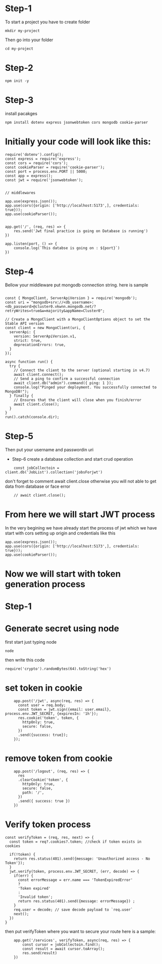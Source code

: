 # Step-1
To start a project you have to create folder
```
mkdir my-project
```
Then go into your folder
```
cd my-project
```
# Step-2

```
npm init -y
```
# Step-3
install pacakges
```
npm install dotenv express jsonwebtoken cors mongodb cookie-parser
```

# Initially your code will look like this:
```
require('dotenv').config();
const express = require('express');
const cors = require('cors');
const cookieParser = require('cookie-parser');
const port = process.env.PORT || 5000;
const app = express();
const jwt = require('jsonwebtoken');


// middlewares

app.use(express.json());
app.use(cors({origin: ['http://localhost:5173',], credentials: true}));
app.use(cookieParser());


app.get('/', (req, res) => {
    res.send('Jwt final practice is going on Database is running')
})

app.listen(port, () => {
    console.log(`This databse is going on : ${port}`)
})
```

# Step-4
Bellow your middleware put mongodb connection string.
here is sample
```

const { MongoClient, ServerApiVersion } = require('mongodb');
const uri = "mongodb+srv://<db_username>:<db_password>@cluster0.vkwnn.mongodb.net/?retryWrites=true&w=majority&appName=Cluster0";

// Create a MongoClient with a MongoClientOptions object to set the Stable API version
const client = new MongoClient(uri, {
  serverApi: {
    version: ServerApiVersion.v1,
    strict: true,
    deprecationErrors: true,
  }
});

async function run() {
  try {
    // Connect the client to the server	(optional starting in v4.7)
    await client.connect();
    // Send a ping to confirm a successful connection
    await client.db("admin").command({ ping: 1 });
    console.log("Pinged your deployment. You successfully connected to MongoDB!");
  } finally {
    // Ensures that the client will close when you finish/error
    await client.close();
  }
}
run().catch(console.dir);

```

# Step-5
Then put your username and passwordin uri

* Step-6 
create a database collection and start crud operation
```
    const jobCollectoin = client.db('JobList').collection('jobsForjwt')
```
don't forget to comment await client.close otherwise you will not able to get data from database or face error
```
    // await client.close();
```

# From here we will start JWT process

In the very begining we have already start the process of jwt which we have start with cors setting up origin and credentials like this

```
app.use(express.json());
app.use(cors({origin: ['http://localhost:5173',], credentials: true}));
app.use(cookieParser());
```

# Now we will start with token generation process

# Step-1
# Generate secret using node 
first start just typing node
```
node
```
then write this code
```
require('crypto').randomBytes(64).toString('hex')
```
# set token in cookie

```
    app.post('/jwt', async(req, res) => {
      const user = req.body;
      const token = jwt.sign({email: user.email}, process.env.JWT_SECRET, {expiresIn: '1h'});
      res.cookie('token', token, {
        httpOnly: true,
        secure: false,
      })
      .send({success: true});
    });

```

# remove token from cookie

```
    app.post('/logout', (req, res) => {
      res
      .clearCookie('token', {
        httpOnly: true,
        secure: false,
        path: '/',
      })
      .send({ success: true })
    })
```

# Verify token process
```
const verifyToken = (req, res, next) => {
  const token = req?.cookies?.token; //check if token exists in cookies

  if(!token) {
    return res.status(401).send({message: 'Unauthorized access - No Token'});
  }
  jwt.verify(token, process.env.JWT_SECRET, (err, decode) => {
    if(err) {
      const errorMessage = err.name === 'TokenExpiredError' 
      ?
      'Token expired'
      :
      'Invalid token';
      return res.status(401).send({message: errorMessage}) ;
    }
    req.user = decode; // save decode payload to `req.user`
    next();
  })
}
```

then put verifyToken where you want to secure your route
here is a sample:
```
    app.get('/services', verifyToken, async(req, res) => {
        const cursor = jobCollectoin.find();
        const result = await cursor.toArray();
        res.send(result)
    })
```